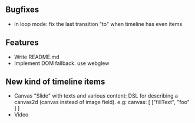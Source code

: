 Bugfixes
------
- in loop mode: fix the last transition "to" when timeline has even items

Features
-------
- Write README.md
- Implement DOM fallback. use webglew

New kind of timeline items
--------------------------
- Canvas "Slide" with texts and various content: DSL for describing a canvas2d (canvas instead of image field). e.g: canvas: [ ["fillText", "foo" ] ]
- Video
